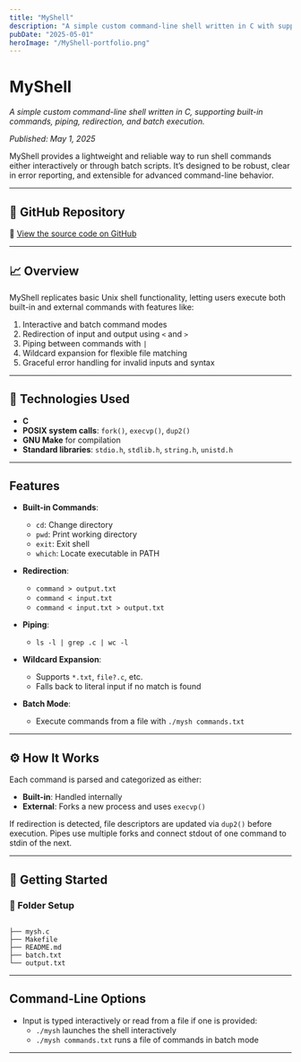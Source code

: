 ```yaml
---
title: "MyShell"
description: "A simple custom command-line shell written in C with support for piping, redirection, and built-in commands"
pubDate: "2025-05-01"
heroImage: "/MyShell-portfolio.png"
---
```


# MyShell

*A simple custom command-line shell written in C, supporting built-in commands, piping, redirection, and batch execution.*

*Published: May 1, 2025*

MyShell provides a lightweight and reliable way to run shell commands either interactively or through batch scripts. It’s designed to be robust, clear in error reporting, and extensible for advanced command-line behavior.

---

## 📎 GitHub Repository

🔗 [View the source code on GitHub](https://github.com/graceieg/MyShell)

---

## 📈 Overview

MyShell replicates basic Unix shell functionality, letting users execute both built-in and external commands with features like:

1. Interactive and batch command modes
2. Redirection of input and output using `<` and `>`
3. Piping between commands with `|`
4. Wildcard expansion for flexible file matching
5. Graceful error handling for invalid inputs and syntax

---

## 🧠 Technologies Used

- **C**
- **POSIX system calls**: `fork()`, `execvp()`, `dup2()`
- **GNU Make** for compilation
- **Standard libraries**: `stdio.h`, `stdlib.h`, `string.h`, `unistd.h`

---

## Features

- **Built-in Commands**: 
  - `cd`: Change directory
  - `pwd`: Print working directory
  - `exit`: Exit shell
  - `which`: Locate executable in PATH

- **Redirection**: 
  - `command > output.txt`
  - `command < input.txt`
  - `command < input.txt > output.txt`

- **Piping**: 
  - `ls -l | grep .c | wc -l`

- **Wildcard Expansion**:
  - Supports `*.txt`, `file?.c`, etc.
  - Falls back to literal input if no match is found

- **Batch Mode**: 
  - Execute commands from a file with `./mysh commands.txt`

---

## ⚙️ How It Works

Each command is parsed and categorized as either:

- **Built-in**: Handled internally
- **External**: Forks a new process and uses `execvp()`

If redirection is detected, file descriptors are updated via `dup2()` before execution. Pipes use multiple forks and connect stdout of one command to stdin of the next.

---

## 🚀 Getting Started

### 📂 Folder Setup
<pre><code>
├── mysh.c
├── Makefile
├── README.md
├── batch.txt
└── output.txt
</code></pre>
---

## Command-Line Options

- Input is typed interactively or read from a file if one is provided:
  - `./mysh` launches the shell interactively
  - `./mysh commands.txt` runs a file of commands in batch mode

---

